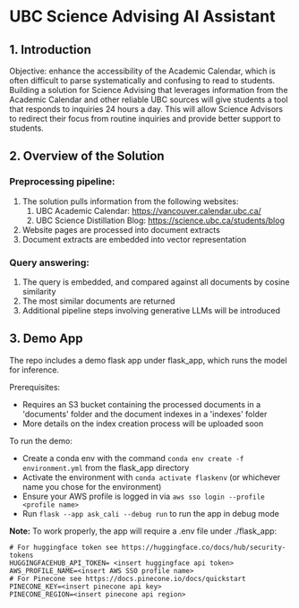 # UBC Science Advising AI Assistant

## 1. Introduction
Objective: enhance the accessibility of the Academic Calendar, which is often difficult to parse systematically and confusing to read to students. Building a solution for Science Advising that leverages information from the Academic Calendar and other reliable UBC sources will give students a tool that responds to inquiries 24 hours a day. This will allow Science Advisors to redirect their focus from routine inquiries and provide better support to students. 


## 2. Overview of the Solution

### Preprocessing pipeline:
1. The solution pulls information from the following websites:
    1. UBC Academic Calendar: https://vancouver.calendar.ubc.ca/
    2. UBC Science Distillation Blog: https://science.ubc.ca/students/blog
2. Website pages are processed into document extracts
3. Document extracts are embedded into vector representation

### Query answering:
1. The query is embedded, and compared against all documents by cosine similarity
2. The most similar documents are returned
3. Additional pipeline steps involving generative LLMs will be introduced

## 3. Demo App
The repo includes a demo flask app under flask_app, which runs the model for inference.

Prerequisites:
- Requires an S3 bucket containing the processed documents in a 'documents' folder and the document indexes in a 'indexes' folder
- More details on the index creation process will be uploaded soon

To run the demo:
- Create a conda env with the command `conda env create -f environment.yml` from the flask_app directory
- Activate the environment with `conda activate flaskenv` (or whichever name you chose for the environment)
- Ensure your AWS profile is logged in via `aws sso login --profile <profile name>`
- Run `flask --app ask_cali --debug run` to run the app in debug mode

**Note:** To work properly, the app will require a .env file under ./flask_app:
```
# For huggingface token see https://huggingface.co/docs/hub/security-tokens
HUGGINGFACEHUB_API_TOKEN= <insert huggingface api token>
AWS_PROFILE_NAME=<insert AWS SSO profile name>
# For Pinecone see https://docs.pinecone.io/docs/quickstart
PINECONE_KEY=<insert pinecone api key>
PINECONE_REGION=<insert pinecone api region>
```
